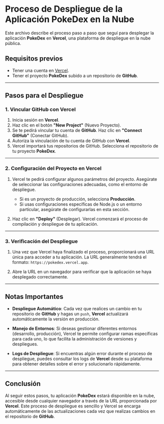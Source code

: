 # Proceso de Despliegue de la Aplicación PokeDex en la Nube

Este archivo describe el proceso paso a paso que seguí para desplegar la aplicación **PokeDex** en **Vercel**, una plataforma de despliegue en la nube pública.

## Requisitos previos

- Tener una cuenta en [Vercel](https://vercel.com).
- Tener el proyecto **PokeDex** subido a un repositorio de **GitHub**.

---

## Pasos para el Despliegue

### 1. Vincular GitHub con Vercel

1. Inicia sesión en **Vercel**.
2. Haz clic en el botón **"New Project"** (Nuevo Proyecto).
3. Se te pedirá vincular tu cuenta de **GitHub**. Haz clic en **"Connect GitHub"** (Conectar GitHub).
4. Autoriza la vinculación de tu cuenta de GitHub con **Vercel**.
5. Vercel importará tus repositorios de GitHub. Selecciona el repositorio de tu proyecto **PokeDex**.

---

### 2. Configuración del Proyecto en Vercel

1. Vercel te pedirá configurar algunos parámetros del proyecto. Asegúrate de seleccionar las configuraciones adecuadas, como el entorno de despliegue.
   
   - Si es un proyecto de producción, selecciona **Producción**.
   - Si usas configuraciones específicas de Node.js o un entorno particular, asegúrate de configurarlas en esta sección.

2. Haz clic en **"Deploy"** (Desplegar). Vercel comenzará el proceso de compilación y despliegue de tu aplicación.

---

### 3. Verificación del Despliegue

1. Una vez que Vercel haya finalizado el proceso, proporcionará una URL única para acceder a tu aplicación. La URL generalmente tendrá el formato: `https://pokedex.vercel.app`.
   
2. Abre la URL en un navegador para verificar que la aplicación se haya desplegado correctamente.

---

## Notas Importantes

- **Despliegue Automático**: Cada vez que realices un cambio en tu repositorio de **GitHub** y hagas un `push`, **Vercel** actualizará automáticamente la versión en producción.
  
- **Manejo de Entornos**: Si deseas gestionar diferentes entornos (desarrollo, producción), Vercel te permite configurar ramas específicas para cada uno, lo que facilita la administración de versiones y despliegues.
  
- **Logs de Despliegue**: Si encuentras algún error durante el proceso de despliegue, puedes consultar los logs de **Vercel** desde su plataforma para obtener detalles sobre el error y solucionarlo rápidamente.

---

## Conclusión

Al seguir estos pasos, tu aplicación **PokeDex** estará disponible en la nube, accesible desde cualquier navegador a través de la URL proporcionada por **Vercel**. Este proceso de despliegue es sencillo y Vercel se encarga automáticamente de las actualizaciones cada vez que realizas cambios en el repositorio de **GitHub**.
